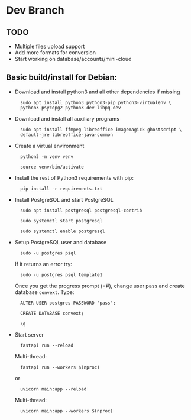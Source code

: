 # Dev Branch

## TODO

- Multiple files upload support
- Add more formats for conversion
- Start working on database/accounts/mini-cloud

## Basic build/install for Debian:
- Download and install python3 and all other dependencies if missing
        
        sudo apt install python3 python3-pip python3-virtualenv \
        python3-psycopg2 python3-dev libpq-dev

- Download and install all auxiliary programs

        sudo apt install ffmpeg libreoffice imagemagick ghostscript \
        default-jre libreoffice-java-common

- Create a virtual environment
        
        python3 -m venv venv

        source venv/bin/activate

- Install the rest of Python3 requirements with pip:
        
        pip install -r requirements.txt

- Install PostgreSQL and start PostgreSQL

        sudo apt install postgresql postgresql-contrib

        sudo systemctl start postgresql

        sudo systemctl enable postgresql

- Setup PostgreSQL user and database
        
        sudo -u postgres psql

    If it returns an error try:
        
        sudo -u postgres psql template1

    Once you get the progress prompt (=#), 
    change user pass and create database `convext`. 
    Type:
        
        ALTER USER postgres PASSWORD 'pass';

        CREATE DATABASE convext;

        \q

- Start server
        
        fastapi run --reload

    Multi-thread:

        fastapi run --workers $(nproc)

    or

        uvicorn main:app --reload

    Multi-thread:

        uvicorn main:app --workers $(nproc)
